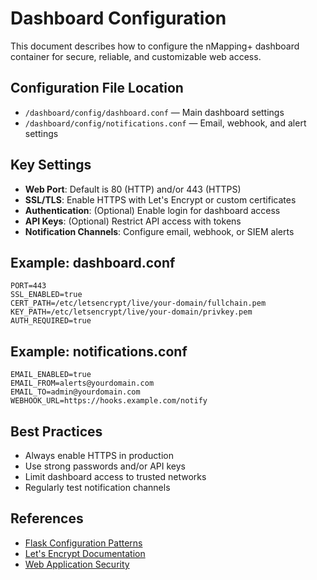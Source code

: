# Dashboard Configuration

This document describes how to configure the nMapping+ dashboard container for secure, reliable, and customizable web access.

## Configuration File Location

- `/dashboard/config/dashboard.conf` — Main dashboard settings
- `/dashboard/config/notifications.conf` — Email, webhook, and alert settings

## Key Settings

- **Web Port**: Default is 80 (HTTP) and/or 443 (HTTPS)
- **SSL/TLS**: Enable HTTPS with Let's Encrypt or custom certificates
- **Authentication**: (Optional) Enable login for dashboard access
- **API Keys**: (Optional) Restrict API access with tokens
- **Notification Channels**: Configure email, webhook, or SIEM alerts

## Example: dashboard.conf

```
PORT=443
SSL_ENABLED=true
CERT_PATH=/etc/letsencrypt/live/your-domain/fullchain.pem
KEY_PATH=/etc/letsencrypt/live/your-domain/privkey.pem
AUTH_REQUIRED=true
```

## Example: notifications.conf

```
EMAIL_ENABLED=true
EMAIL_FROM=alerts@yourdomain.com
EMAIL_TO=admin@yourdomain.com
WEBHOOK_URL=https://hooks.example.com/notify
```

## Best Practices

- Always enable HTTPS in production
- Use strong passwords and/or API keys
- Limit dashboard access to trusted networks
- Regularly test notification channels

## References

- [Flask Configuration Patterns](https://flask.palletsprojects.com/en/latest/config/)
- [Let's Encrypt Documentation](https://letsencrypt.org/docs/)
- [Web Application Security](https://owasp.org/www-project-top-ten/)
